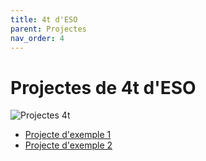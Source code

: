 ```yaml
---
title: 4t d'ESO
parent: Projectes
nav_order: 4
---
```


# Projectes de 4t d'ESO

![Projectes 4t](https://placehold.co/600x200?text=4t+d'ESO)

- [Projecte d'exemple 1](#)
- [Projecte d'exemple 2](#)
